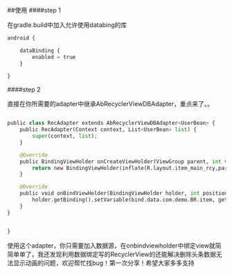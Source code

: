 ##使用
####step 1

在gradle.build中加入允许使用databing的库

``` python
android {

    dataBinding {
        enabled = true
    }
   
}

```

####step 2

直接在你所需要的adapter中继承AbRecyclerViewDBAdapter，重点来了。。


``` python

public class RecAdapter extends AbRecyclerViewDBAdapter<UserBean> {
    public RecAdapter(Context context, List<UserBean> list) {
        super(context, list);
    }

    @Override
    public BindingViewHolder onCreateViewHolder(ViewGroup parent, int viewType) {
        return new BindingViewHolder(inflate(R.layout.item_main_rcy,parent));
    }

    @Override
    public void onBindViewHolder(BindingViewHolder holder, int position) {
        holder.getBinding().setVariable(bind.data.com.demo.BR.item, getItem(position));
    }
}


}

```


使用这个adapter，你只需要加入数据源，在onbindviewholder中绑定view就简简单单了，我还发现利用数据绑定写的RecyclerView的还能解决删除头条数据无法显示动画的问题，欢迎帮忙找bug！第一次分享！希望大家多多支持



